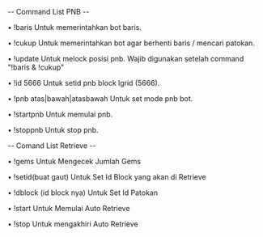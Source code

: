 -- Command List PNB --


• !baris
Untuk memerintahkan bot baris.

• !cukup
Untuk memerintahkan bot agar berhenti baris / mencari patokan.

• !update
Untuk melock posisi pnb.
Wajib digunakan setelah command "!baris & !cukup" 

• !id 5666
Untuk setid pnb block lgrid (5666).

• !pnb atas|bawah|atasbawah
Untuk set mode pnb bot.

• !startpnb
Untuk memulai pnb.

• !stoppnb
Untuk stop pnb.


-- Comand List Retrieve --

•  !gems 
Untuk Mengecek Jumlah Gems

• !setid(buat gaut)
Untuk Set Id Block yang akan di Retrieve

• !dblock (id block nya)
Untuk Set Id Patokan

• !start
Untuk Memulai Auto Retrieve

• !stop
Untuk mengakhiri Auto Retrieve


